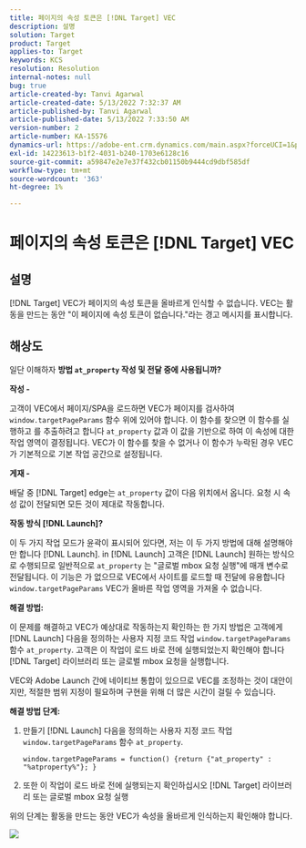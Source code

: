 ```yaml
---
title: 페이지의 속성 토큰은 [!DNL Target] VEC
description: 설명
solution: Target
product: Target
applies-to: Target
keywords: KCS
resolution: Resolution
internal-notes: null
bug: true
article-created-by: Tanvi Agarwal
article-created-date: 5/13/2022 7:32:37 AM
article-published-by: Tanvi Agarwal
article-published-date: 5/13/2022 7:33:50 AM
version-number: 2
article-number: KA-15576
dynamics-url: https://adobe-ent.crm.dynamics.com/main.aspx?forceUCI=1&pagetype=entityrecord&etn=knowledgearticle&id=391ddcdb-8ed2-ec11-a7b5-00224809c27a
exl-id: 14223613-b1f2-4031-b240-1703e6128c16
source-git-commit: a59847e2e7e37f432cb01150b9444cd9dbf585df
workflow-type: tm+mt
source-wordcount: '363'
ht-degree: 1%

---
```


# 페이지의 속성 토큰은 [!DNL Target] VEC

## 설명

[!DNL Target] VEC가 페이지의 속성 토큰을 올바르게 인식할 수 없습니다. VEC는 활동을 만드는 동안 &quot;이 페이지에 속성 토큰이 없습니다.&quot;라는 경고 메시지를 표시합니다.

## 해상도

일단 이해하자 <b>방법 `at_property` 작성 및 전달 중에 사용됩니까?</b>

<b>작성 -</b>

고객이 VEC에서 페이지/SPA을 로드하면 VEC가 페이지를 검사하여 `window.targetPageParams` 함수 위에 있어야 합니다. 이 함수를 찾으면 이 함수를 실행하고 를 추출하려고 합니다 `at_property` 값과 이 값을 기반으로 하여 이 속성에 대한 작업 영역이 결정됩니다. VEC가 이 함수를 찾을 수 없거나 이 함수가 누락된 경우 VEC가 기본적으로 기본 작업 공간으로 설정됩니다.

<b>게재 -</b>

배달 중 [!DNL Target] edge는 `at_property` 값이 다음 위치에서 옵니다. 요청 시 속성 값이 전달되면 모든 것이 제대로 작동합니다.

<b>작동 방식 [!DNL Launch]?</b>

이 두 가지 작업 모드가 윤곽이 표시되어 있다면, 저는 이 두 가지 방법에 대해 설명해야만 합니다 [!DNL Launch]. in [!DNL Launch] 고객은 [!DNL Launch] 원하는 방식으로 수행되므로 일반적으로 `at_property` 는 &quot;글로벌 mbox 요청 실행&quot;에 매개 변수로 전달됩니다. 이 기능은 가 없으므로 VEC에서 사이트를 로드할 때 전달에 유용합니다 `window.targetPageParams` VEC가 올바른 작업 영역을 가져올 수 없습니다.

<b>해결 방법:</b>

이 문제를 해결하고 VEC가 예상대로 작동하는지 확인하는 한 가지 방법은 고객에게 [!DNL Launch] 다음을 정의하는 사용자 지정 코드 작업 `window.targetPageParams` 함수 `at_property`. 고객은 이 작업이 로드 바로 전에 실행되었는지 확인해야 합니다 [!DNL Target] 라이브러리 또는 글로벌 mbox 요청을 실행합니다.

VEC와 Adobe Launch 간에 네이티브 통합이 있으므로 VEC를 조정하는 것이 대안이지만, 적절한 범위 지정이 필요하며 구현을 위해 더 많은 시간이 걸릴 수 있습니다.

<b>해결 방법 단계:</b>

1. 만들기 [!DNL Launch] 다음을 정의하는 사용자 지정 코드 작업 `window.targetPageParams` 함수 `at_property`.

   ```
   window.targetPageParams = function() {return {"at_property" : "%atproperty%"}; }
   ```

1. 또한 이 작업이 로드 바로 전에 실행되는지 확인하십시오 [!DNL Target] 라이브러리 또는 글로벌 mbox 요청 실행

위의 단계는 활동을 만드는 동안 VEC가 속성을 올바르게 인식하는지 확인해야 합니다.

![](http://omniture.custhelp.com/ci/inlineImage/get/3018176/a5a902ecd7ac849bb5bf0fa7e22e14e7)

